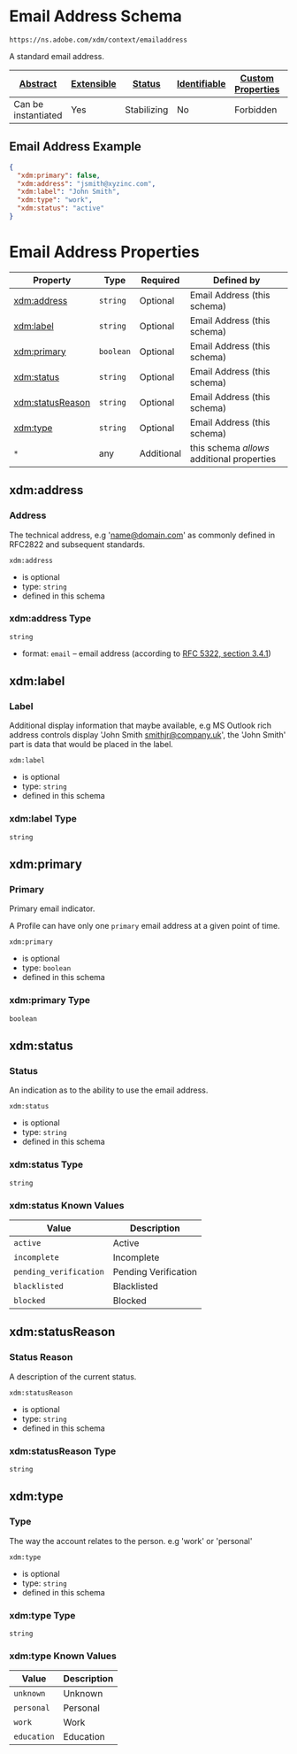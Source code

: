 
# Email Address Schema

```
https://ns.adobe.com/xdm/context/emailaddress
```

A standard email address.

| [Abstract](../../abstract.md) | [Extensible](../../extensions.md) | [Status](../../status.md) | [Identifiable](../../id.md) | [Custom Properties](../../extensions.md) | [Additional Properties](../../extensions.md) | Defined In |
|-------------------------------|-----------------------------------|---------------------------|-----------------------------|------------------------------------------|----------------------------------------------|------------|
| Can be instantiated | Yes | Stabilizing | No | Forbidden | Permitted | [context/emailaddress.schema.json](context/emailaddress.schema.json) |

## Email Address Example
```json
{
  "xdm:primary": false,
  "xdm:address": "jsmith@xyzinc.com",
  "xdm:label": "John Smith",
  "xdm:type": "work",
  "xdm:status": "active"
}
```

# Email Address Properties

| Property | Type | Required | Defined by |
|----------|------|----------|------------|
| [xdm:address](#xdmaddress) | `string` | Optional | Email Address (this schema) |
| [xdm:label](#xdmlabel) | `string` | Optional | Email Address (this schema) |
| [xdm:primary](#xdmprimary) | `boolean` | Optional | Email Address (this schema) |
| [xdm:status](#xdmstatus) | `string` | Optional | Email Address (this schema) |
| [xdm:statusReason](#xdmstatusreason) | `string` | Optional | Email Address (this schema) |
| [xdm:type](#xdmtype) | `string` | Optional | Email Address (this schema) |
| `*` | any | Additional | this schema *allows* additional properties |

## xdm:address
### Address

The technical address, e.g 'name@domain.com' as commonly defined in RFC2822 and subsequent standards.

`xdm:address`
* is optional
* type: `string`
* defined in this schema

### xdm:address Type


`string`
* format: `email` – email address (according to [RFC 5322, section 3.4.1](https://tools.ietf.org/html/rfc5322))






## xdm:label
### Label

Additional display information that maybe available, e.g MS Outlook rich address controls display 'John Smith smithjr@company.uk', the 'John Smith' part is data that would be placed in the label.

`xdm:label`
* is optional
* type: `string`
* defined in this schema

### xdm:label Type


`string`






## xdm:primary
### Primary

Primary email indicator.

A Profile can have only one `primary` email address at a given point of time.


`xdm:primary`
* is optional
* type: `boolean`
* defined in this schema

### xdm:primary Type


`boolean`





## xdm:status
### Status

An indication as to the ability to use the email address.

`xdm:status`
* is optional
* type: `string`
* defined in this schema

### xdm:status Type


`string`



### xdm:status Known Values
| Value | Description |
|-------|-------------|
| `active` | Active |
| `incomplete` | Incomplete |
| `pending_verification` | Pending Verification |
| `blacklisted` | Blacklisted |
| `blocked` | Blocked |




## xdm:statusReason
### Status Reason

A description of the current status.

`xdm:statusReason`
* is optional
* type: `string`
* defined in this schema

### xdm:statusReason Type


`string`






## xdm:type
### Type

The way the account relates to the person. e.g 'work' or 'personal'

`xdm:type`
* is optional
* type: `string`
* defined in this schema

### xdm:type Type


`string`



### xdm:type Known Values
| Value | Description |
|-------|-------------|
| `unknown` | Unknown |
| `personal` | Personal |
| `work` | Work |
| `education` | Education |



